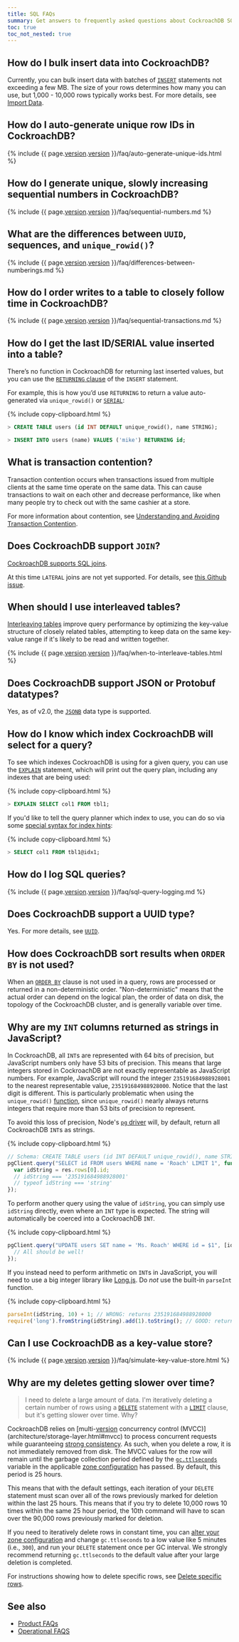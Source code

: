 ```yaml
---
title: SQL FAQs
summary: Get answers to frequently asked questions about CockroachDB SQL.
toc: true
toc_not_nested: true
---
```



## How do I bulk insert data into CockroachDB?

Currently, you can bulk insert data with batches of [`INSERT`](insert.html) statements not exceeding a few MB. The size of your rows determines how many you can use, but 1,000 - 10,000 rows typically works best. For more details, see [Import Data](migration-overview.html).

## How do I auto-generate unique row IDs in CockroachDB?

{% include {{ page.[version](cluster-settings.html#setting-version).[version](cluster-settings.html#setting-version) }}/faq/auto-generate-unique-ids.html %}

## How do I generate unique, slowly increasing sequential numbers in CockroachDB?

{% include {{ page.[version](cluster-settings.html#setting-version).[version](cluster-settings.html#setting-version) }}/faq/sequential-numbers.md %}

## What are the differences between `UUID`, sequences, and `unique_rowid()`?

{% include {{ page.[version](cluster-settings.html#setting-version).[version](cluster-settings.html#setting-version) }}/faq/differences-between-numberings.md %}

## How do I order writes to a table to closely follow time in CockroachDB?

{% include {{ page.[version](cluster-settings.html#setting-version).[version](cluster-settings.html#setting-version) }}/faq/sequential-transactions.md %}

## How do I get the last ID/SERIAL value inserted into a table?

There’s no function in CockroachDB for returning last inserted values, but you can use the [`RETURNING` clause](insert.html#insert-and-return-values) of the `INSERT` statement.

For example, this is how you’d use `RETURNING` to return a value auto-generated via `unique_rowid()` or [`SERIAL`](serial.html):

{% include copy-clipboard.html %}
~~~ sql
> CREATE TABLE users (id INT DEFAULT unique_rowid(), name STRING);

> INSERT INTO users (name) VALUES ('mike') RETURNING id;
~~~

## What is transaction contention?

Transaction contention occurs when transactions issued from multiple
clients at the same time operate on the same data.
This can cause transactions to wait on each other and decrease
performance, like when many people try to check out with the same
cashier at a store.

For more information about contention, see [Understanding and Avoiding
Transaction
Contention](performance-best-practices-overview.html#understanding-and-avoiding-transaction-contention).

## Does CockroachDB support `JOIN`?

[CockroachDB supports SQL joins](joins.html).

At this time `LATERAL` joins are not yet supported.  For details, see [this Github issue](https://github.com/cockroachdb/cockroach/issues/24560).

## When should I use interleaved tables?

[Interleaving tables](interleave-in-parent.html) improve query performance by optimizing the key-value structure of closely related tables, attempting to keep data on the same key-value range if it's likely to be read and written together.

{% include {{ page.[version](cluster-settings.html#setting-version).[version](cluster-settings.html#setting-version) }}/faq/when-to-interleave-tables.html %}

## Does CockroachDB support JSON or Protobuf datatypes?

Yes, as of v2.0, the [`JSONB`](jsonb.html) data type is supported.

## How do I know which index CockroachDB will select for a query?

To see which indexes CockroachDB is using for a given query, you can use the [`EXPLAIN`](explain.html) statement, which will print out the query plan, including any indexes that are being used:

{% include copy-clipboard.html %}
~~~ sql
> EXPLAIN SELECT col1 FROM tbl1;
~~~

If you'd like to tell the query planner which index to use, you can do so via some [special syntax for index hints](table-expressions.html#force-index-selection):

{% include copy-clipboard.html %}
~~~ sql
> SELECT col1 FROM tbl1@idx1;
~~~

## How do I log SQL queries?

{% include {{ page.[version](cluster-settings.html#setting-version).[version](cluster-settings.html#setting-version) }}/faq/sql-query-logging.md %}

## Does CockroachDB support a UUID type?

Yes. For more details, see [`UUID`](uuid.html).

## How does CockroachDB sort results when `ORDER BY` is not used?

When an [`ORDER BY`](query-order.html) clause is not used in a query, rows are processed or returned in a
non-deterministic order. "Non-deterministic" means that the actual order
can depend on the logical plan, the order of data on disk, the topology
of the CockroachDB cluster, and is generally variable over time.

## Why are my `INT` columns returned as strings in JavaScript?

In CockroachDB, all `INT`s are represented with 64 bits of precision, but JavaScript numbers only have 53 bits of precision. This means that large integers stored in CockroachDB are not exactly representable as JavaScript numbers. For example, JavaScript will round the integer `235191684988928001` to the nearest representable value, `235191684988928000`. Notice that the last digit is different. This is particularly problematic when using the `unique_rowid()` [function](functions-and-operators.html), since `unique_rowid()` nearly always returns integers that require more than 53 bits of precision to represent.

To avoid this loss of precision, Node's [`pg` driver](https://github.com/brianc/node-postgres) will, by default, return all CockroachDB `INT`s as strings.

{% include copy-clipboard.html %}
~~~ javascript
// Schema: CREATE TABLE users (id INT DEFAULT unique_rowid(), name STRING);
pgClient.query("SELECT id FROM users WHERE name = 'Roach' LIMIT 1", function(err, res) {
  var idString = res.rows[0].id;
  // idString === '235191684988928001'
  // typeof idString === 'string'
});
~~~

To perform another query using the value of `idString`, you can simply use `idString` directly, even where an `INT` type is expected. The string will automatically be coerced into a CockroachDB `INT`.

{% include copy-clipboard.html %}
~~~ javascript
pgClient.query("UPDATE users SET name = 'Ms. Roach' WHERE id = $1", [idString], function(err, res) {
  // All should be well!
});
~~~

If you instead need to perform arithmetic on `INT`s in JavaScript, you will need to use a big integer library like [Long.js](https://www.npmjs.com/package/long). Do _not_ use the built-in `parseInt` function.

{% include copy-clipboard.html %}
~~~ javascript
parseInt(idString, 10) + 1; // WRONG: returns 235191684988928000
require('long').fromString(idString).add(1).toString(); // GOOD: returns '235191684988928002'
~~~

## Can I use CockroachDB as a key-value store?

{% include {{ page.[version](cluster-settings.html#setting-version).[version](cluster-settings.html#setting-version) }}/faq/simulate-key-value-store.html %}

## Why are my deletes getting slower over time?

> I need to delete a large amount of data. I'm iteratively deleting a certain number of rows using a [`DELETE`](delete.html) statement with a [`LIMIT`](limit-offset.html) clause, but it's getting slower over time. Why?

CockroachDB relies on [multi-[version](cluster-settings.html#setting-version) concurrency control (MVCC)](architecture/storage-layer.html#mvcc) to process concurrent requests while guaranteeing [strong consistency](frequently-asked-questions.html#how-is-cockroachdb-strongly-consistent). As such, when you delete a row, it is not immediately removed from disk. The MVCC values for the row will remain until the garbage collection period defined by the [`gc.ttlseconds`](configure-replication-zones.html#gc-ttlseconds) variable in the applicable [zone configuration](show-zone-configurations.html) has passed.  By default, this period is 25 hours.

This means that with the default settings, each iteration of your `DELETE` statement must scan over all of the rows previously marked for deletion within the last 25 hours. This means that if you try to delete 10,000 rows 10 times within the same 25 hour period, the 10th command will have to scan over the 90,000 rows previously marked for deletion.

If you need to iteratively delete rows in constant time, you can [alter your zone configuration](configure-replication-zones.html#overview) and change `gc.ttlseconds` to a low value like 5 minutes (i.e., `300`), and run your `DELETE` statement once per GC interval. We strongly recommend returning `gc.ttlseconds` to the default value after your large deletion is completed.

For instructions showing how to delete specific rows, see [Delete specific rows](delete.html#delete-specific-rows).

## See also

- [Product FAQs](frequently-asked-questions.html)
- [Operational FAQS](operational-faqs.html)
